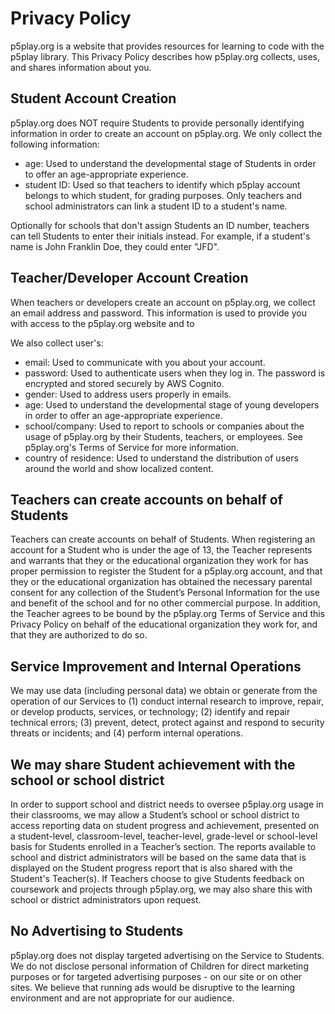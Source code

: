 # Privacy Policy

p5play.org is a website that provides resources for learning to code with the p5play library. This Privacy Policy describes how p5play.org collects, uses, and shares information about you.

## Student Account Creation

p5play.org does NOT require Students to provide personally identifying information in order to create an account on p5play.org. We only collect the following information:

- age: Used to understand the developmental stage of Students in order to offer an age-appropriate experience.
- student ID: Used so that teachers to identify which p5play account belongs to which student, for grading purposes. Only teachers and school administrators can link a student ID to a student's name.

Optionally for schools that don't assign Students an ID number, teachers can tell Students to enter their initials instead. For example, if a student's name is John Franklin Doe, they could enter "JFD".

## Teacher/Developer Account Creation

When teachers or developers create an account on p5play.org, we collect an email address and password. This information is used to provide you with access to the p5play.org website and to

We also collect user's:

- email: Used to communicate with you about your account.
- password: Used to authenticate users when they log in. The password is encrypted and stored securely by AWS Cognito.
- gender: Used to address users properly in emails.
- age: Used to understand the developmental stage of young developers in order to offer an age-appropriate experience.
- school/company: Used to report to schools or companies about the usage of p5play.org by their Students, teachers, or employees. See p5play.org's Terms of Service for more information.
- country of residence: Used to understand the distribution of users around the world and show localized content.

## Teachers can create accounts on behalf of Students

Teachers can create accounts on behalf of Students. When registering an account for a Student who is under the age of 13, the Teacher represents and warrants that they or the educational organization they work for has proper permission to register the Student for a p5play.org account, and that they or the educational organization has obtained the necessary parental consent for any collection of the Student’s Personal Information for the use and benefit of the school and for no other commercial purpose. In addition, the Teacher agrees to be bound by the p5play.org Terms of Service and this Privacy Policy on behalf of the educational organization they work for, and that they are authorized to do so.

## Service Improvement and Internal Operations

We may use data (including personal data) we obtain or generate from the operation of our Services to (1) conduct internal research to improve, repair, or develop products, services, or technology; (2) identify and repair technical errors; (3) prevent, detect, protect against and respond to security threats or incidents; and (4) perform internal operations.

## We may share Student achievement with the school or school district

In order to support school and district needs to oversee p5play.org usage in their classrooms, we may allow a Student’s school or school district to access reporting data on student progress and achievement, presented on a student-level, classroom-level, teacher-level, grade-level or school-level basis for Students enrolled in a Teacher’s section. The reports available to school and district administrators will be based on the same data that is displayed on the Student progress report that is also shared with the Student's Teacher(s). If Teachers choose to give Students feedback on coursework and projects through p5play.org, we may also share this with school or district administrators upon request.

## No Advertising to Students

p5play.org does not display targeted advertising on the Service to Students. We do not disclose personal information of Children for direct marketing purposes or for targeted advertising purposes - on our site or on other sites. We believe that running ads would be disruptive to the learning environment and are not appropriate for our audience.
